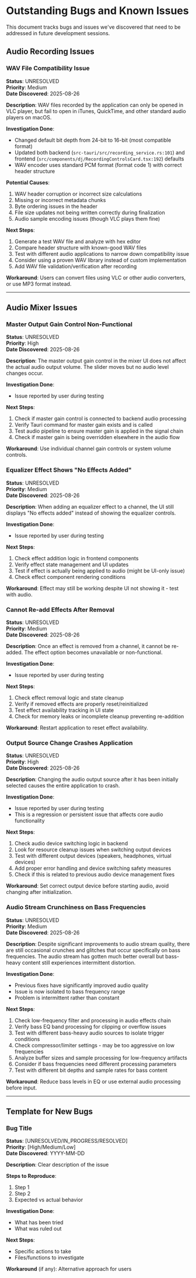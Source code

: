 # Outstanding Bugs and Known Issues

This document tracks bugs and issues we've discovered that need to be addressed in future development sessions.

## Audio Recording Issues

### WAV File Compatibility Issue
**Status**: UNRESOLVED  
**Priority**: Medium  
**Date Discovered**: 2025-08-26

**Description**:
WAV files recorded by the application can only be opened in VLC player, but fail to open in iTunes, QuickTime, and other standard audio players on macOS.

**Investigation Done**:
- Changed default bit depth from 24-bit to 16-bit (most compatible format)
- Updated both backend (`src-tauri/src/recording_service.rs:101`) and frontend (`src/components/dj/RecordingControlsCard.tsx:192`) defaults
- WAV encoder uses standard PCM format (format code 1) with correct header structure

**Potential Causes**:
1. WAV header corruption or incorrect size calculations
2. Missing or incorrect metadata chunks
3. Byte ordering issues in the header
4. File size updates not being written correctly during finalization
5. Audio sample encoding issues (though VLC plays them fine)

**Next Steps**:
1. Generate a test WAV file and analyze with hex editor
2. Compare header structure with known-good WAV files
3. Test with different audio applications to narrow down compatibility issue
4. Consider using a proven WAV library instead of custom implementation
5. Add WAV file validation/verification after recording

**Workaround**: 
Users can convert files using VLC or other audio converters, or use MP3 format instead.

---

## Audio Mixer Issues

### Master Output Gain Control Non-Functional
**Status**: UNRESOLVED  
**Priority**: High  
**Date Discovered**: 2025-08-26

**Description**:
The master output gain control in the mixer UI does not affect the actual audio output volume. The slider moves but no audio level changes occur.

**Investigation Done**:
- Issue reported by user during testing

**Next Steps**:
1. Check if master gain control is connected to backend audio processing
2. Verify Tauri command for master gain exists and is called
3. Test audio pipeline to ensure master gain is applied in the signal chain
4. Check if master gain is being overridden elsewhere in the audio flow

**Workaround**: 
Use individual channel gain controls or system volume controls.

### Equalizer Effect Shows "No Effects Added" 
**Status**: UNRESOLVED  
**Priority**: Medium  
**Date Discovered**: 2025-08-26

**Description**:
When adding an equalizer effect to a channel, the UI still displays "No effects added" instead of showing the equalizer controls.

**Investigation Done**:
- Issue reported by user during testing

**Next Steps**:
1. Check effect addition logic in frontend components
2. Verify effect state management and UI updates
3. Test if effect is actually being applied to audio (might be UI-only issue)
4. Check effect component rendering conditions

**Workaround**: 
Effect may still be working despite UI not showing it - test with audio.

### Cannot Re-add Effects After Removal
**Status**: UNRESOLVED  
**Priority**: Medium  
**Date Discovered**: 2025-08-26

**Description**:
Once an effect is removed from a channel, it cannot be re-added. The effect option becomes unavailable or non-functional.

**Investigation Done**:
- Issue reported by user during testing

**Next Steps**:
1. Check effect removal logic and state cleanup
2. Verify if removed effects are properly reset/reinitialized 
3. Test effect availability tracking in UI state
4. Check for memory leaks or incomplete cleanup preventing re-addition

**Workaround**: 
Restart application to reset effect availability.

### Output Source Change Crashes Application
**Status**: UNRESOLVED  
**Priority**: High  
**Date Discovered**: 2025-08-26

**Description**:
Changing the audio output source after it has been initially selected causes the entire application to crash.

**Investigation Done**:
- Issue reported by user during testing
- This is a regression or persistent issue that affects core audio functionality

**Next Steps**:
1. Check audio device switching logic in backend
2. Look for resource cleanup issues when switching output devices
3. Test with different output devices (speakers, headphones, virtual devices)
4. Add proper error handling and device switching safety measures
5. Check if this is related to previous audio device management fixes

**Workaround**: 
Set correct output device before starting audio, avoid changing after initialization.

### Audio Stream Crunchiness on Bass Frequencies
**Status**: UNRESOLVED  
**Priority**: Medium  
**Date Discovered**: 2025-08-26

**Description**:
Despite significant improvements to audio stream quality, there are still occasional crunches and glitches that occur specifically on bass frequencies. The audio stream has gotten much better overall but bass-heavy content still experiences intermittent distortion.

**Investigation Done**:
- Previous fixes have significantly improved audio quality
- Issue is now isolated to bass frequency range
- Problem is intermittent rather than constant

**Next Steps**:
1. Check low-frequency filter and processing in audio effects chain
2. Verify bass EQ band processing for clipping or overflow issues
3. Test with different bass-heavy audio sources to isolate trigger conditions
4. Check compressor/limiter settings - may be too aggressive on low frequencies
5. Analyze buffer sizes and sample processing for low-frequency artifacts
6. Consider if bass frequencies need different processing parameters
7. Test with different bit depths and sample rates for bass content

**Workaround**: 
Reduce bass levels in EQ or use external audio processing before input.

---

## Template for New Bugs

### Bug Title
**Status**: [UNRESOLVED/IN_PROGRESS/RESOLVED]  
**Priority**: [High/Medium/Low]  
**Date Discovered**: YYYY-MM-DD

**Description**:
Clear description of the issue

**Steps to Reproduce**:
1. Step 1
2. Step 2
3. Expected vs actual behavior

**Investigation Done**:
- What has been tried
- What was ruled out

**Next Steps**:
- Specific actions to take
- Files/functions to investigate

**Workaround** (if any):
Alternative approach for users